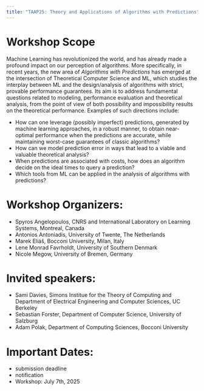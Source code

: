 ```yaml
---
title: "TAAP25: Theory and Applications of Algorithms with Predictions"
---
```


# Workshop Scope

Machine Learning has revolutionized the world, and has already made a profound impact on our perception of algorithms. More specifically, in recent years, the new 
area of _Algorithms with Predictions_ has emerged at the intersection of Theoretical Computer Science  and ML, which studies the interplay between ML and the design/analysis of algorithms with strict, provable performance guarantees. Its aim is to address fundamental questions related to modeling, performance evaluation and theoretical analysis, from the point of view of both possibility and impossibility 
results on the theoretical performance. Examples of such directions include:

* How can one leverage (possibly imperfect) predictions, generated by machine learning approaches, in a robust manner,
to obtain near-optimal performance when the predictions are accurate, while maintaining worst-case guarantees of classic algorithms?
* How can we model prediction error in ways that lead to a viable and valuable
theoretical analysis?
* When predictions are associated with costs, how does an algorithm decide on the ideal times to query a prediction?
* Which tools from ML can be applied in the analysis of algorithms with predictions?

# Workshop Organizers:

* Spyros Angelopoulos, CNRS and International Laboratory on Learning Systems, Montreal, Canada
* Antonios Antoniadis, University of Twente, The Netherlands
* Marek Eliáš, Bocconi University, Milan, Italy
* Lene Monrad Favrholdt, University of Southern Denmark
* Nicole Megow, University of Bremen, Germany


# Invited speakers:

* Sami Davies, Simons Institue for the Theory of Computing and Department of Electrical Engineering and Computer Sciences, UC Berkeley
* Sebastian Forster, Department of Computer Science, University of Salzburg
* Adam Polak, Department of Computing Sciences, Bocconi University


# Important Dates:
* submission deadline
* notification
* Workshop: July 7th, 2025
